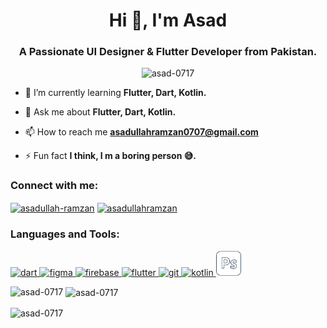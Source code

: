 <h1 align="center">Hi 👋, I'm Asad</h1>
<h3 align="center">A Passionate UI Designer & Flutter Developer from Pakistan.</h3>

<p align="center"> <img src="https://komarev.com/ghpvc/?username=asad-0717&label=Profile%20views&color=0489dc&style=flat-square" alt="asad-0717" /> </p>

- 🌱 I’m currently learning **Flutter, Dart, Kotlin.**

- 💬 Ask me about **Flutter, Dart, Kotlin.**

- 📫 How to reach me **asadullahramzan0707@gmail.com**

- ⚡ Fun fact **I think, I m a boring person 😅.**

<h3 align="left">Connect with me:</h3>
<p align="left">
<a href="https://www.linkedin.com/in/asadullah-ramzan-021733310/" target="blank"><img align="center" src="https://raw.githubusercontent.com/rahuldkjain/github-profile-readme-generator/master/src/images/icons/Social/linked-in-alt.svg" alt="asadullah-ramzan" height="30" width="40" /></a>
<a href="https://www.behance.net/asadullahramzan" target="blank"><img align="center" src="https://raw.githubusercontent.com/rahuldkjain/github-profile-readme-generator/master/src/images/icons/Social/behance.svg" alt="asadullahramzan" height="30" width="40" /></a>
</p>

<h3 align="left">Languages and Tools:</h3>
<p align="left"> <a href="https://dart.dev" target="_blank" rel="noreferrer"> <img src="https://www.vectorlogo.zone/logos/dartlang/dartlang-icon.svg" alt="dart" width="40" height="40"/> </a> <a href="https://www.figma.com/" target="_blank" rel="noreferrer"> <img src="https://www.vectorlogo.zone/logos/figma/figma-icon.svg" alt="figma" width="40" height="40"/> </a> <a href="https://firebase.google.com/" target="_blank" rel="noreferrer"> <img src="https://www.vectorlogo.zone/logos/firebase/firebase-icon.svg" alt="firebase" width="40" height="40"/> </a> <a href="https://flutter.dev" target="_blank" rel="noreferrer"> <img src="https://www.vectorlogo.zone/logos/flutterio/flutterio-icon.svg" alt="flutter" width="40" height="40"/> </a> <a href="https://git-scm.com/" target="_blank" rel="noreferrer"> <img src="https://www.vectorlogo.zone/logos/git-scm/git-scm-icon.svg" alt="git" width="40" height="40"/> </a> <a href="https://kotlinlang.org" target="_blank" rel="noreferrer"> <img src="https://www.vectorlogo.zone/logos/kotlinlang/kotlinlang-icon.svg" alt="kotlin" width="40" height="40"/> </a> <a href="https://www.photoshop.com/en" target="_blank" rel="noreferrer"> <img src="https://raw.githubusercontent.com/devicons/devicon/master/icons/photoshop/photoshop-line.svg" alt="photoshop" width="40" height="40"/> </a> </p>

<p><img align="left" src="https://github-readme-stats.vercel.app/api/top-langs?username=asad-0717&show_icons=true&theme=dracula&cache_seconds=1800&locale=en&layout=compact" alt="asad-0717" /></p>

<p>&nbsp;<img align="center" src="https://github-readme-stats.vercel.app/api?username=asad-0717&show_icons=true&theme=dracula&locale=en" alt="asad-0717" /></p>

<p><img align="center" src="https://github-readme-streak-stats.herokuapp.com/?user=asad-0717&theme=dark" alt="asad-0717" /></p>
